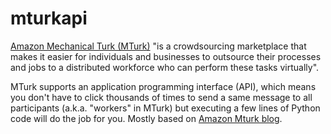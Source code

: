 # mturkapi
[Amazon Mechanical Turk (MTurk)](https://mturk.com) "is a crowdsourcing marketplace that makes it easier for individuals and businesses to outsource their processes and jobs to a distributed workforce who can perform these tasks virtually".

MTurk supports an application programming interface (API), which means you don't have to click thousands of times to send a same message to all participants (a.k.a. "workers" in MTurk) but executing a few lines of Python code will do the job for you. Mostly based on [Amazon Mturk blog](https://blog.mturk.com/tutorials-api/home).
